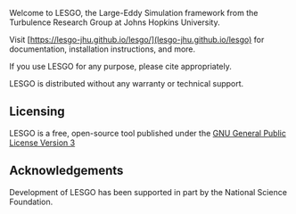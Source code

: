 Welcome to LESGO, the Large-Eddy Simulation framework from the Turbulence Research Group at Johns Hopkins University.

Visit [https://lesgo-jhu.github.io/lesgo/](lesgo-jhu.github.io/lesgo) for documentation, installation instructions, and 
more.

If you use LESGO for any purpose, please cite appropriately.

LESGO is distributed without any warranty or technical support.

## Licensing
LESGO is a free, open-source tool published under the
[GNU General Public License Version 3](http://www.gnu.org/licenses/)

## Acknowledgements
Development of LESGO has been supported in part by the National Science Foundation.
